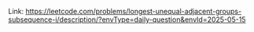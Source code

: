 Link: https://leetcode.com/problems/longest-unequal-adjacent-groups-subsequence-i/description/?envType=daily-question&envId=2025-05-15